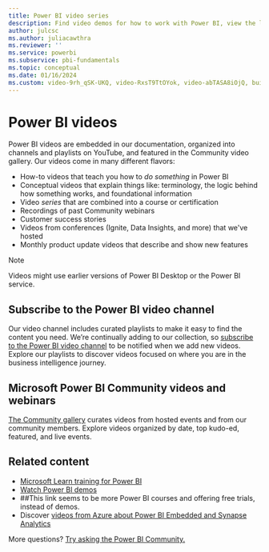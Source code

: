 ```yaml
---
title: Power BI video series
description: Find video demos for how to work with Power BI, view the latest videos, and find training and product updates.
author: julcsc
ms.author: juliacawthra
ms.reviewer: ''
ms.service: powerbi
ms.subservice: pbi-fundamentals
ms.topic: conceptual
ms.date: 01/16/2024
ms.custom: video-9rh_qSK-UKQ, video-RxsT9TtOYok, video-abTASA8iOjQ, build-2023, build-2023-dataai
---
```

# Power BI videos

Power BI videos are embedded in our documentation, organized into channels and playlists on YouTube, and featured in the Community video gallery. Our videos come in many different flavors:

- How-to videos that teach you how to *do something* in Power BI
- Conceptual videos that explain things like: terminology, the logic behind how something works, and foundational information
- Video *series* that are combined into a course or certification
- Recordings of past Community webinars
- Customer success stories
- Videos from conferences (Ignite, Data Insights, and more) that we've hosted
- Monthly product update videos that describe and show new features

> [!NOTE]  
> Videos might use earlier versions of Power BI Desktop or the Power BI service.

## Subscribe to the Power BI video channel

Our video channel includes curated playlists to make it easy to find the content you need. We’re continually adding to our collection, so [subscribe to the Power BI video channel](https://www.youtube.com/c/MSPowerBI/) to be notified when we add new videos. Explore our playlists to discover videos focused on where you are in the business intelligence journey.

## Microsoft Power BI Community videos and webinars

[The Community gallery](https://community.powerbi.com/t5/Webinars-and-Video-Gallery/bd-p/VideoTipsTricks/) curates videos from hosted events and from our community members. Explore videos organized by date, top kudo-ed, featured, and live events.

## Related content

- [Microsoft Learn training for Power BI](/training/powerplatform/power-bi?WT.mc_id=powerbi_video-docs-link)
- [Watch Power BI demos](https://powerbi.microsoft.com/demo/)
- ##This link seems to be more Power BI courses and offering free trials, instead of demos.
- Discover [videos from Azure about Power BI Embedded and Synapse Analytics](https://azure.microsoft.com/search/?q=Power+Bi)
 
More questions? [Try asking the Power BI Community.](https://community.powerbi.com/)
